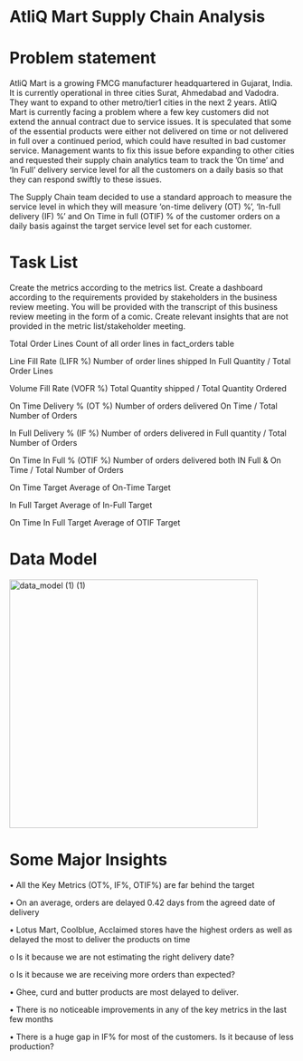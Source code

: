 # AtliQ Mart Supply Chain Analysis


# Problem statement

AtliQ Mart is a growing FMCG manufacturer headquartered in Gujarat, India. It is currently operational in three cities Surat, Ahmedabad and Vadodra. They want to expand to other metro/tier1 cities in the next 2 years.
AtliQ Mart is currently facing a problem where a few key customers did not extend the annual contract due to service issues. It is speculated that some of the essential products were either not delivered on time or not delivered in full over a continued period, which could have resulted in bad customer service. Management wants to fix this issue before expanding to other cities and requested their supply chain analytics team to track the ’On time’ and ‘In Full’ delivery service level for all the customers on a daily basis so that they can respond swiftly to these issues.

The Supply Chain team decided to use a standard approach to measure the service level in which they will measure ‘on-time delivery (OT) %’, ‘In-full delivery (IF) %’ and On Time in full (OTIF) % of the customer orders on a daily basis against the target service level set for each customer.

# Task List
Create the metrics according to the metrics list. Create a dashboard according to the requirements provided by stakeholders in the business review meeting. You will be provided with the transcript of this business review meeting in the form of a comic. Create relevant insights that are not provided in the metric list/stakeholder meeting.

Total Order Lines		                        Count of all order lines in fact_orders table

Line Fill Rate	        (LIFR %)	            Number of order lines shipped In Full Quantity / Total Order Lines

Volume Fill Rate      	(VOFR %)	            Total Quantity shipped / Total Quantity Ordered
		
On Time Delivery %	     (OT %)	               Number of orders delivered On Time / Total Number of Orders

In Full Delivery %	     (IF %)	               Number of orders delivered in Full quantity / Total Number of Orders

On Time In Full %	       (OTIF %)	             Number of orders delivered both IN Full & On Time / Total Number of Orders

On Time Target 		                           Average of On-Time Target 

In Full Target 		                           Average of In-Full Target

On Time In Full Target 	                    Average of OTIF Target


# Data Model 

<img width="439" alt="data_model (1) (1)" src="https://github.com/Zeeshandataanalyst/AtliQ-Mart---Supply-Chain-Analysis/assets/134337532/69e848b1-18f0-4a77-81ca-b1f7d517ba09">


# Some Major Insights

•	All the Key Metrics (OT%, IF%, OTIF%) are far behind the target

•	On an average, orders are delayed 0.42 days from the agreed date of delivery

•	Lotus Mart, Coolblue, Acclaimed stores have the highest orders as well as delayed the most to deliver the products on time

o	Is it because we are not estimating the right delivery date?

o	Is it because we are receiving more orders than expected?

•	Ghee, curd and butter products are most delayed to deliver.

•	There is no noticeable improvements in any of the key metrics in the last few months

•	There is a huge gap in IF% for most of the customers. Is it because of less production?
